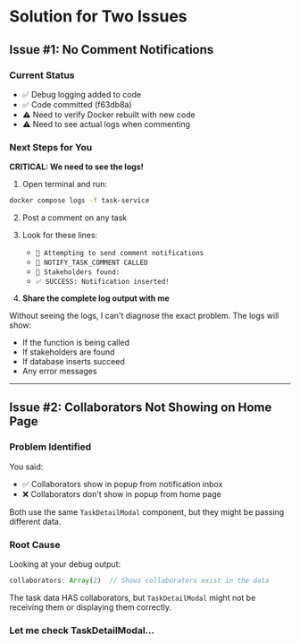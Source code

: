 # Solution for Two Issues

## Issue #1: No Comment Notifications

### Current Status
- ✅ Debug logging added to code
- ✅ Code committed (f63db8a)
- ⚠️ Need to verify Docker rebuilt with new code
- ⚠️ Need to see actual logs when commenting

### Next Steps for You

**CRITICAL: We need to see the logs!**

1. Open terminal and run:
```bash
docker compose logs -f task-service
```

2. Post a comment on any task

3. Look for these lines:
   - `🔔 Attempting to send comment notifications`
   - `🔔 NOTIFY_TASK_COMMENT CALLED`
   - `👥 Stakeholders found:`
   - `✅ SUCCESS: Notification inserted!`

4. **Share the complete log output with me**

Without seeing the logs, I can't diagnose the exact problem. The logs will show:
- If the function is being called
- If stakeholders are found
- If database inserts succeed
- Any error messages

---

## Issue #2: Collaborators Not Showing on Home Page

### Problem Identified

You said:
- ✅ Collaborators show in popup from notification inbox
- ❌ Collaborators don't show in popup from home page

Both use the same `TaskDetailModal` component, but they might be passing different data.

### Root Cause

Looking at your debug output:
```javascript
collaborators: Array(2)  // Shows collaborators exist in the data
```

The task data HAS collaborators, but `TaskDetailModal` might not be receiving them or displaying them correctly.

### Let me check TaskDetailModal...


